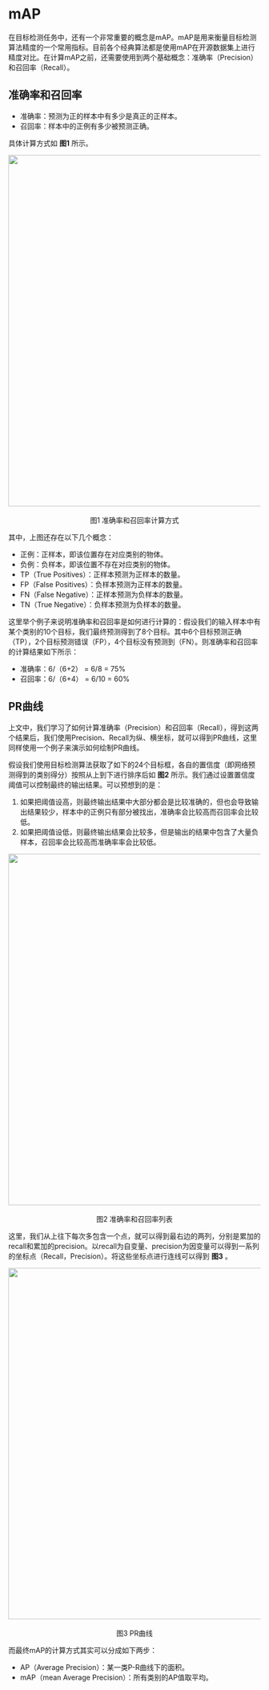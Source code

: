 # mAP

在目标检测任务中，还有一个非常重要的概念是mAP。mAP是用来衡量目标检测算法精度的一个常用指标。目前各个经典算法都是使用mAP在开源数据集上进行精度对比。在计算mAP之前，还需要使用到两个基础概念：准确率（Precision）和召回率（Recall）。

## 准确率和召回率

- 准确率：预测为正的样本中有多少是真正的正样本。
- 召回率：样本中的正例有多少被预测正确。

具体计算方式如 **图1** 所示。

<center><img src="https://raw.githubusercontent.com/lvjian0706/Deep-Learning-Img/master/Detection/mAP/img/Precision_Recall.png" width = "700"></center>
<center><br>图1 准确率和召回率计算方式 </br></center>

其中，上图还存在以下几个概念：

- 正例：正样本，即该位置存在对应类别的物体。
- 负例：负样本，即该位置不存在对应类别的物体。
- TP（True Positives）：正样本预测为正样本的数量。
- FP（False Positives）：负样本预测为正样本的数量。
- FN（False Negative）：正样本预测为负样本的数量。
- TN（True Negative）：负样本预测为负样本的数量。

这里举个例子来说明准确率和召回率是如何进行计算的：假设我们的输入样本中有某个类别的10个目标，我们最终预测得到了8个目标。其中6个目标预测正确（TP），2个目标预测错误（FP），4个目标没有预测到（FN）。则准确率和召回率的计算结果如下所示：

- 准确率：6/（6+2） = 6/8 = 75%
- 召回率：6/（6+4） = 6/10 = 60%

## PR曲线

上文中，我们学习了如何计算准确率（Precision）和召回率（Recall），得到这两个结果后，我们使用Precision、Recall为纵、横坐标，就可以得到PR曲线，这里同样使用一个例子来演示如何绘制PR曲线。

假设我们使用目标检测算法获取了如下的24个目标框，各自的置信度（即网络预测得到的类别得分）按照从上到下进行排序后如 **图2** 所示。我们通过设置置信度阈值可以控制最终的输出结果。可以预想到的是：

1. 如果把阈值设高，则最终输出结果中大部分都会是比较准确的，但也会导致输出结果较少，样本中的正例只有部分被找出，准确率会比较高而召回率会比较低。
2. 如果把阈值设低，则最终输出结果会比较多，但是输出的结果中包含了大量负样本，召回率会比较高而准确率率会比较低。

<center><img src="https://raw.githubusercontent.com/lvjian0706/Deep-Learning-Img/master/Detection/mAP/img/Precision_Recall_list.png" width = "700"></center>
<center><br>图2 准确率和召回率列表 </br></center>

这里，我们从上往下每次多包含一个点，就可以得到最右边的两列，分别是累加的recall和累加的precision。以recall为自变量、precision为因变量可以得到一系列的坐标点（Recall，Precision）。将这些坐标点进行连线可以得到 **图3** 。

<center><img src="https://raw.githubusercontent.com/lvjian0706/Deep-Learning-Img/master/Detection/mAP/img/Precision_Recall_curve.png" width = "700"></center>
<center><br>图3 PR曲线 </br></center>

而最终mAP的计算方式其实可以分成如下两步：

- AP（Average Precision）：某一类P-R曲线下的面积。
- mAP（mean Average Precision）：所有类别的AP值取平均。

